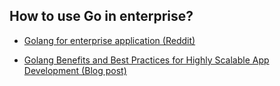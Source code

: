 
## How to use Go in enterprise?


- [Golang for enterprise application (Reddit)](https://www.reddit.com/r/golang/comments/h8kfp0/golang_for_enterprise_application/)

- [Golang Benefits and Best Practices for Highly Scalable App Development (Blog post)](https://mobidev.biz/blog/golang-app-development-best-practices-case-studies)
